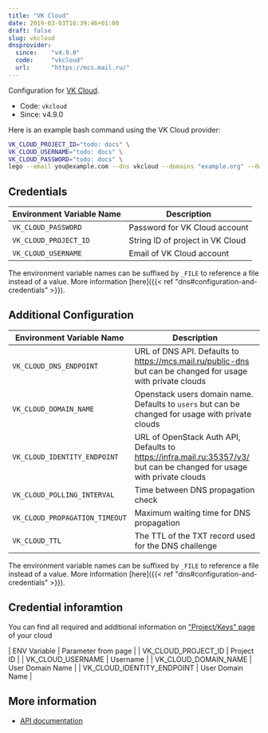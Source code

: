 ```yaml
---
title: "VK Cloud"
date: 2019-03-03T16:39:46+01:00
draft: false
slug: vkcloud
dnsprovider:
  since:    "v4.9.0"
  code:     "vkcloud"
  url:      "https://mcs.mail.ru/"
---
```


<!-- THIS DOCUMENTATION IS AUTO-GENERATED. PLEASE DO NOT EDIT. -->
<!-- providers/dns/vkcloud/vkcloud.toml -->
<!-- THIS DOCUMENTATION IS AUTO-GENERATED. PLEASE DO NOT EDIT. -->


Configuration for [VK Cloud](https://mcs.mail.ru/).


<!--more-->

- Code: `vkcloud`
- Since: v4.9.0


Here is an example bash command using the VK Cloud provider:

```bash
VK_CLOUD_PROJECT_ID="todo: docs" \
VK_CLOUD_USERNAME="todo: docs" \
VK_CLOUD_PASSWORD="todo: docs" \
lego --email you@example.com --dns vkcloud --domains "example.org" --domains "*.example.org" run
```




## Credentials

| Environment Variable Name | Description |
|-----------------------|-------------|
| `VK_CLOUD_PASSWORD` | Password for VK Cloud account |
| `VK_CLOUD_PROJECT_ID` | String ID of project in VK Cloud |
| `VK_CLOUD_USERNAME` | Email of VK Cloud account |

The environment variable names can be suffixed by `_FILE` to reference a file instead of a value.
More information [here]({{< ref "dns#configuration-and-credentials" >}}).


## Additional Configuration

| Environment Variable Name | Description |
|--------------------------------|-------------|
| `VK_CLOUD_DNS_ENDPOINT` | URL of DNS API. Defaults to https://mcs.mail.ru/public-dns but can be changed for usage with private clouds |
| `VK_CLOUD_DOMAIN_NAME` | Openstack users domain name. Defaults to `users` but can be changed for usage with private clouds |
| `VK_CLOUD_IDENTITY_ENDPOINT` | URL of OpenStack Auth API, Defaults to https://infra.mail.ru:35357/v3/ but can be changed for usage with private clouds |
| `VK_CLOUD_POLLING_INTERVAL` | Time between DNS propagation check |
| `VK_CLOUD_PROPAGATION_TIMEOUT` | Maximum waiting time for DNS propagation |
| `VK_CLOUD_TTL` | The TTL of the TXT record used for the DNS challenge |

The environment variable names can be suffixed by `_FILE` to reference a file instead of a value.
More information [here]({{< ref "dns#configuration-and-credentials" >}}).

## Credential inforamtion
You can find all required and additional information on ["Project/Keys" page](https://mcs.mail.ru/app/en/project/keys) of your cloud

| ENV Variable | Parameter from page |
| VK_CLOUD_PROJECT_ID |   Project ID	                  |
| VK_CLOUD_USERNAME |           Username          |
| VK_CLOUD_DOMAIN_NAME |       User Domain Name	              |
| VK_CLOUD_IDENTITY_ENDPOINT |       User Domain Name	              |



## More information

- [API documentation](https://mcs.mail.ru/docs/networks/vnet/networks/publicdns/api)

<!-- THIS DOCUMENTATION IS AUTO-GENERATED. PLEASE DO NOT EDIT. -->
<!-- providers/dns/vkcloud/vkcloud.toml -->
<!-- THIS DOCUMENTATION IS AUTO-GENERATED. PLEASE DO NOT EDIT. -->
